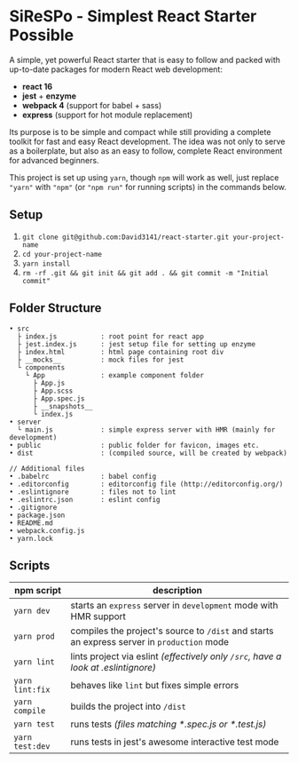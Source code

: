 # SiReSPo - Simplest React Starter Possible
A simple, yet powerful React starter that is easy to follow and packed with up-to-date packages for modern React web development:

- **react 16**
- **jest** + **enzyme**
- **webpack 4** (support for babel + sass)
- **express** (support for hot module replacement)

Its purpose is to be simple and compact while still providing a complete toolkit for fast and easy React development.
The idea was not only to serve as a boilerplate, but also as an easy to follow, complete React environment for advanced beginners.

This project is set up using `yarn`, though `npm` will work as well, just replace
`"yarn"` with `"npm"` (or `"npm run"` for running scripts) in the commands below.

## Setup
1. `git clone git@github.com:David3141/react-starter.git your-project-name`
2. `cd your-project-name`
3. `yarn install`
4. `rm -rf .git && git init && git add . && git commit -m "Initial commit"`

## Folder Structure

```
• src
  ├ index.js           : root point for react app
  ├ jest.index.js      : jest setup file for setting up enzyme
  ├ index.html         : html page containing root div
  ├ __mocks__          : mock files for jest
  └ components
    └ App              : example component folder
      ├ App.js
      ├ App.scss
      ├ App.spec.js
      ├ __snapshots__
      └ index.js
• server
  └ main.js            : simple express server with HMR (mainly for development)
• public               : public folder for favicon, images etc.
• dist                 : (compiled source, will be created by webpack)

// Additional files
• .babelrc             : babel config
• .editorconfig        : editorconfig file (http://editorconfig.org/)
• .eslintignore        : files not to lint
• .eslintrc.json       : eslint config
• .gitignore
• package.json
• README.md
• webpack.config.js
• yarn.lock
```

## Scripts

| npm script      | description           |
|-----------------|--------------------------------------------------------------------------------------------|
| `yarn dev`      | starts an `express` server in `development` mode with HMR support                          |
| `yarn prod`     | compiles the project's source to `/dist` and starts an express server in `production` mode |
| `yarn lint`     | lints project via eslint *(effectively only `/src`, have a look at .eslintignore)*         |
| `yarn lint:fix` | behaves like `lint` but fixes simple errors                                                |
| `yarn compile`  | builds the project into `/dist`                                                            |
| `yarn test`     | runs tests *(files matching \*.spec.js or \*.test.js)*                                     |
| `yarn test:dev` | runs tests in jest's awesome interactive test mode                                         |
